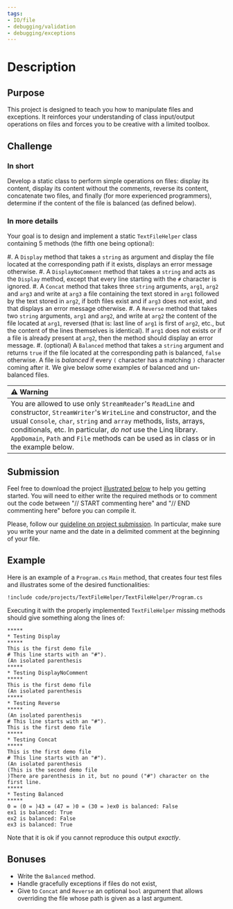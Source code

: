 ```yaml
---
tags:
- IO/file
- debugging/validation
- debugging/exceptions
---
```


# Description

## Purpose

This project is designed to teach you how to manipulate files and exceptions.
It reinforces your understanding of class input/output operations on files and forces you to be creative with a limited toolbox.

## Challenge

### In short

Develop a static class to perform simple operations on files: display its content, display its content without the comments, reverse its content, concatenate two files, and finally (for more experienced programmers), determine if the content of the file is balanced (as defined below).

### In more details

Your goal is to design and implement a static `TextFileHelper` class containing 5 methods (the fifth one being optional):

#. A `Display` method that takes a `string` as argument and display the file located at the corresponding path if it exists, displays an error message otherwise.
#. A `DisplayNoComment` method that takes a `string` and acts as the `Display` method, except that every line starting with the `#` character is ignored.
#. A `Concat` method that takes three `string` arguments, `arg1`, `arg2` and `arg3` and write at `arg3` a file containing the text stored in `arg1` followed by the text stored in `arg2`, if both files exist and if `arg3` does not exist, and that displays an error message otherwise.
#. A `Reverse` method that takes two `string` arguments, `arg1` and `arg2`, and write at `arg2` the content of the file located at `arg1`, reversed (that is: last line of `arg1` is first of `arg2`, etc., but the content of the lines themselves is identical). If `arg1` does not exists or if a file is already present at `arg2`, then the method should display an error message.
#. (optional) A `Balanced` method that takes a `string` argument and returns `true` if the file located at the corresponding path is balanced, `false` otherwise. A file is *balanced* if every `(` character has a matching `)` character coming after it. We give below some examples of balanced and un-balanced files.

| ⚠ Warning |
|:---------------------------|
| You are allowed to use only `StreamReader`'s `ReadLine` and constructor, `StreamWriter`'s `WriteLine` and constructor, and the usual `Console`, `char`, `string` and `array` methods, lists, arrays, conditionals, etc. In particular, *do not* use the Linq library. `AppDomain`, `Path` and `File` methods can be used as in class or in the example below. |

## Submission

Feel free to download the project [illustrated below](./code/projects/TextFileHelper.zip) to help you getting started.
You will need to either write the required methods or to comment out the code between "// START commenting here" and "// END commenting here" before you can compile it.

Please, follow our [guideline on project submission](https://princomp.github.io/projects/submission).
In particular, make sure you write your name and the date in a delimited comment at the beginning of your file.

## Example

Here is an example of a `Program.cs` `Main` method, that creates four test files and illustrates some of the desired functionalities:

```
!include code/projects/TextFileHelper/TextFileHelper/Program.cs
```

Executing it with the properly implemented `TextFileHelper` missing methods should give something along the lines of:

```text
*****
* Testing Display
*****
This is the first demo file
# This line starts with an "#").
(An isolated parenthesis
*****
* Testing DisplayNoComment
*****
This is the first demo file
(An isolated parenthesis
*****
* Testing Reverse
*****
(An isolated parenthesis
# This line starts with an "#").
This is the first demo file
*****
* Testing Concat
*****
This is the first demo file
# This line starts with an "#").
(An isolated parenthesis
(This is the second demo file
)There are parenthesis in it, but no pound ("#") character on the first line.
*****
* Testing Balanced
*****
0 = (0 = )43 = (47 = )0 = (30 = )ex0 is balanced: False
ex1 is balanced: True
ex2 is balanced: False
ex3 is balanced: True

```

Note that it is ok if you cannot reproduce this output *exactly*.

## Bonuses

- Write the `Balanced` method.
- Handle gracefully exceptions if files do not exist,
- Give to `Concat` and `Reverse` an optional `bool` argument that allows overriding the file whose path is given as a last argument.
